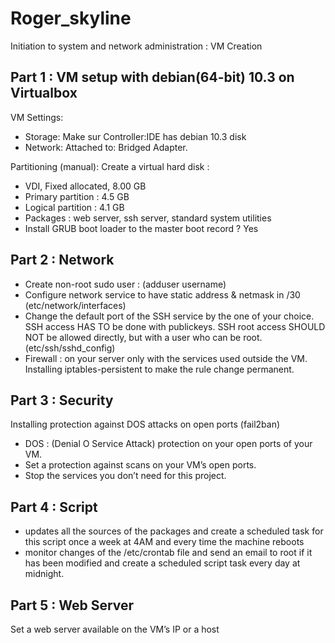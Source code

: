 # Roger_skyline
Initiation to system and network administration : VM Creation

## Part 1 : VM setup with debian(64-bit) 10.3 on Virtualbox
VM Settings:
- Storage: Make sur Controller:IDE has debian 10.3 disk
- Network: Attached to: Bridged Adapter.

Partitioning (manual):
Create a virtual hard disk :
- VDI, Fixed allocated, 8.00 GB
- Primary partition : 4.5 GB
- Logical partition : 4.1 GB
- Packages : web server, ssh server, standard system utilities
- Install GRUB boot loader to the master boot record ? Yes

## Part 2 : Network
- Create non-root sudo user : (adduser username) 
- Configure network service to have static address & netmask in /30 (etc/network/interfaces)
- Change the default port of the SSH service by the one of your choice. SSH access HAS TO be done with publickeys.
SSH root access SHOULD NOT be allowed directly, but with a user who can be root. (etc/ssh/sshd_config)
- Firewall : on your server only with the services used outside the VM.
Installing iptables-persistent to make the rule change permanent.

## Part 3 : Security
Installing protection against DOS attacks on open ports (fail2ban)
- DOS : (Denial O Service Attack) protection on your open ports of your VM.
- Set a protection against scans on your VM’s open ports.
- Stop the services you don’t need for this project.

## Part 4 : Script
-  updates all the sources of the packages and create a scheduled task for this script once a week at 4AM and every time the machine reboots
-  monitor changes of the /etc/crontab file and send an email to root if it has been modified and create a scheduled script task every day at midnight.

## Part 5 : Web Server
Set a web server available on the VM’s IP or a host
